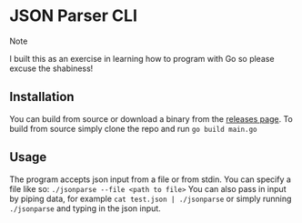 # JSON Parser CLI

> [!NOTE]
> I built this as an exercise in learning how to program with Go so please excuse the shabiness!

## Installation

You can build from source or download a binary from the [releases page](https://github.com/chubi-x/json-parser/releases/tag/v1). To build from source simply clone the repo and run `go build main.go`

## Usage

The program accepts json input from a file or from stdin. You can specify a file like so:
`./jsonparse --file <path to file>`
You can also pass in input by piping data, for example `cat test.json | ./jsonparse` or simply running `./jsonparse` and typing in the json input.
